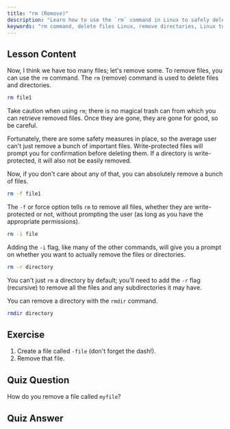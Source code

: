 ```yaml
---
title: "rm (Remove)"
description: "Learn how to use the `rm` command in Linux to safely delete files and directories. Understand options like -f, -i, -r, and rmdir. Start your Linux journey!"
keywords: "rm command, delete files Linux, remove directories, Linux tutorial, beginner Linux, rmdir, Linux guide"
---
```


## Lesson Content

Now, I think we have too many files; let's remove some. To remove files, you can use the `rm` command. The `rm` (remove) command is used to delete files and directories.

```bash
rm file1
```

Take caution when using `rm`; there is no magical trash can from which you can retrieve removed files. Once they are gone, they are gone for good, so be careful.

Fortunately, there are some safety measures in place, so the average user can't just remove a bunch of important files. Write-protected files will prompt you for confirmation before deleting them. If a directory is write-protected, it will also not be easily removed.

Now, if you don't care about any of that, you can absolutely remove a bunch of files.

```bash
rm -f file1
```

The `-f` or force option tells `rm` to remove all files, whether they are write-protected or not, without prompting the user (as long as you have the appropriate permissions).

```bash
rm -i file
```

Adding the `-i` flag, like many of the other commands, will give you a prompt on whether you want to actually remove the files or directories.

```bash
rm -r directory
```

You can't just `rm` a directory by default; you'll need to add the `-r` flag (recursive) to remove all the files and any subdirectories it may have.

You can remove a directory with the `rmdir` command.

```bash
rmdir directory
```

## Exercise

1. Create a file called `-file` (don't forget the dash!).
2. Remove that file.

## Quiz Question

How do you remove a file called `myfile`?

## Quiz Answer
